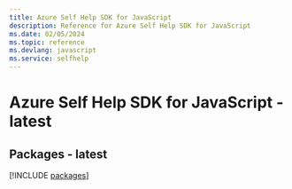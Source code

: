 ```yaml
---
title: Azure Self Help SDK for JavaScript
description: Reference for Azure Self Help SDK for JavaScript
ms.date: 02/05/2024
ms.topic: reference
ms.devlang: javascript
ms.service: selfhelp
---
```

# Azure Self Help SDK for JavaScript - latest
## Packages - latest
[!INCLUDE [packages](self-help-index.md)]